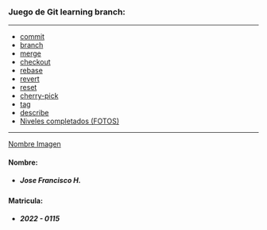 ### Juego de Git learning branch:

<hr>

+ [commit](/Comandos%20del%20juego%2C%20uso%20y%20aplicaci%C3%B3n/commit.md)
+ [branch](/Comandos%20del%20juego%2C%20uso%20y%20aplicaci%C3%B3n/branch.md)
+ [merge](/Comandos%20del%20juego%2C%20uso%20y%20aplicaci%C3%B3n/merge.md)
+ [checkout](/Comandos%20del%20juego%2C%20uso%20y%20aplicaci%C3%B3n/checkout.md)
+ [rebase](/Comandos%20del%20juego%2C%20uso%20y%20aplicaci%C3%B3n/rebase.md)
+ [revert](/Comandos%20del%20juego%2C%20uso%20y%20aplicaci%C3%B3n/revert.md)
+ [reset](/Comandos%20del%20juego%2C%20uso%20y%20aplicaci%C3%B3n/reset.md)
+ [cherry-pick](/Comandos%20del%20juego%2C%20uso%20y%20aplicaci%C3%B3n/reset.md)
+ [tag](/Comandos%20del%20juego%2C%20uso%20y%20aplicaci%C3%B3n/tag.md)
+ [describe](/Comandos%20del%20juego%2C%20uso%20y%20aplicaci%C3%B3n/describe.md)
+ [Niveles completados (FOTOS)](/Captures/)

<hr>

[Nombre Imagen](https://www.youtube.com/Th3Mayar)

#### Nombre:
+ ##### Jose Francisco H.

#### Matricula:
+ ##### 2022 - 0115
